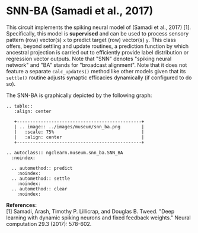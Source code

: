 # SNN-BA (Samadi et al., 2017)

This circuit implements the spiking neural model of (Samadi et al., 2017) [1].
Specifically, this model is **supervised** and can be used to process sensory
pattern (row) vector(s) `x` to predict target (row) vector(s) `y`. This class offers,
beyond settling and update routines, a prediction function by which ancestral
projection is carried out to efficiently provide label distribution or regression
vector outputs. Note that "SNN" denotes "spiking neural network" and "BA"
stands for "broadcast alignment". Note that it does not feature a separate
`calc_updates()` method like other models given that its `settle()` routine
adjusts synaptic efficacies dynamically (if configured to do so).

The SNN-BA is graphically depicted by the following graph:

```{eval-rst}
.. table::
   :align: center

   +-----------------------------------------------+
   | .. image:: ../images/museum/snn_ba.png        |
   |   :scale: 75%                                 |
   |   :align: center                              |
   +-----------------------------------------------+
```

```{eval-rst}
.. autoclass:: ngclearn.museum.snn_ba.SNN_BA
  :noindex:

  .. automethod:: predict
    :noindex:
  .. automethod:: settle
    :noindex:
  .. automethod:: clear
    :noindex:
```

**References:** <br>
[1] Samadi, Arash, Timothy P. Lillicrap, and Douglas B. Tweed. "Deep learning with
dynamic spiking neurons and fixed feedback weights." Neural computation 29.3
(2017): 578-602.
